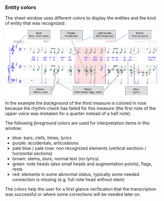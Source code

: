 ### Entity colors

The sheet window uses different colors to display the entities and the kind of entity that was
recognized:

![](../assets/entity_colors.png)

In the example the _background_ of the third measure is colored in rose because the rhythm check
has failed for this measure (the first note of the upper voice was mistaken for a quarter
instead of a half note).

The following _foreground_ colors are used for interpretation items in this window:

* blue: bars, clefs, times, lyrics
* purple: accidentals, articulations
* pale blue / pale rose: non recognized elements (vertical sections / horizontal sections)
* brown: stems, slurs, normal text (no lyrics)
* green: note heads (also small heads and augmentation points), flags, rests
* red: elements in some abnormal status, typically some needed connection is missing
(e.g. full note head without stem)

The colors help the user for a first glance verification that the transcription was successful
or where some corrections will be needed later on.
